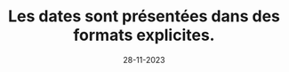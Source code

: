 ---
N: '4'
Rubrique: Contenus
title: Les dates sont présentées dans des formats explicites.
detail: Les dates sont présentées dans des formats explicites.
categories: [" Contenus"]
agrege: O4004-E003
opquast: '4004'
indiceebook: '3'
description: "Règle n° 003"
weight:  003
actif: '1'
layout: data
date: 28-11-2023
---